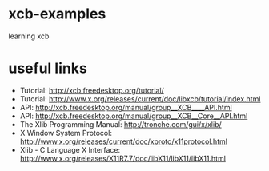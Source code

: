 xcb-examples
============

learning xcb

useful links
============

* Tutorial: http://xcb.freedesktop.org/tutorial/
* Tutorial: http://www.x.org/releases/current/doc/libxcb/tutorial/index.html
* API: http://xcb.freedesktop.org/manual/group__XCB____API.html
* API: http://xcb.freedesktop.org/manual/group__XCB__Core__API.html
* The Xlib Programming Manual: http://tronche.com/gui/x/xlib/
* X Window System Protocol: http://www.x.org/releases/current/doc/xproto/x11protocol.html
* Xlib - C Language X Interface: http://www.x.org/releases/X11R7.7/doc/libX11/libX11/libX11.html
